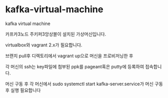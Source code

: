 # kafka-virtual-machine
kafka virtual machine

카프카3노드 주키퍼3앙상블이 설치된 가상머신입니다.

virtualbox와 vagrant 2.x가 필요합니다.

브랜치 pull후 디렉토리에서 vagrant up으로 머신을 프로비저닝한 후

각 머신의 ssh는 key파일에 첨부된 ppk를 pageant혹은 putty에 등록하여 접속합니다.

머신 구동 후 각 머신에서 sudo systemctl start kafka-server.service가 머신 구동 후 실행 필요합니다
